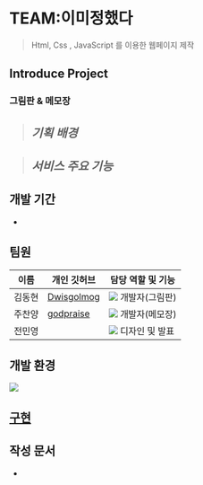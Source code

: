 # TEAM:이미정했다
> Html, Css , JavaScript 를 이용한 웹페이지 제작
## Introduce Project
### 그림판 & 메모장
> **_기획 배경_**
> - 

> **_서비스 주요 기능_**  
> - 

## 개발 기간
- 

## 팀원
| 이름   | 개인 깃허브                                     | 담당 역할 및 기능                                                                                                                                          |
| ------ | ----------------------------------------------- | ---------------------------------------------------------------------------------------------------------------------------------------------------------- |
| 김동현 | [Dwisgolmog](https://github.com/Dwisgolmog) | <img src="https://img.shields.io/badge/developer-blue?style=flat"> 개발자(그림판)                                                                                        |
| 주찬양 | [godpraise](https://github.com/godpraise)           | <img src="https://img.shields.io/badge/developer-blue?style=flat"> 개발자(메모장)               |
| 전민영 |          | <img src="https://img.shields.io/badge/developer-blue?style=flat"> 디자인 및 발표                                                          |

## 개발 환경
<div>
  <img src="https://img.shields.io/badge/visualstudiocode-#007ACC?style=for-the-badge&logo=visualstudiocode&logoColor=white">
</div>

## [구현](https://dwisgolmog.github.io/draw_notepad/)

## 작성 문서
- 
